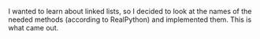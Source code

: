 I wanted to learn about linked lists, so I decided to look at the names of the needed methods (according to RealPython) and implemented them. This is what came out.
